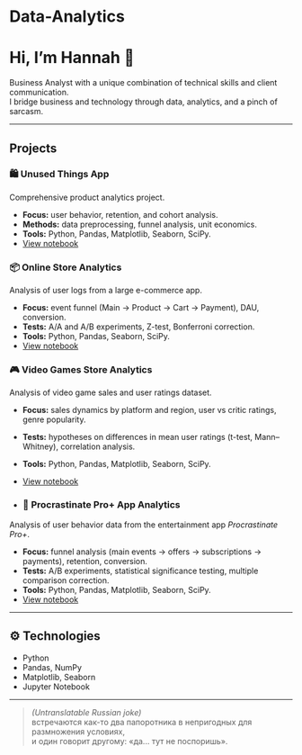 # Data-Analytics

# Hi, I’m Hannah 👋  

Business Analyst with a unique combination of technical skills and client communication.  
I bridge business and technology through data, analytics, and a pinch of sarcasm.

---

## Projects

### 🛍️ Unused Things App
Comprehensive product analytics project.  
- **Focus:** user behavior, retention, and cohort analysis.  
- **Methods:** data preprocessing, funnel analysis, unit economics.  
- **Tools:** Python, Pandas, Matplotlib, Seaborn, SciPy.  
- [View notebook](unused_things_app.ipynb)

### 📦 Online Store Analytics  
Analysis of user logs from a large e-commerce app.  
- **Focus:** event funnel (Main → Product → Cart → Payment), DAU, conversion.  
- **Tests:** A/A and A/B experiments, Z-test, Bonferroni correction.  
- **Tools:** Python, Pandas, Seaborn, SciPy.
-  [View notebook](online_store_stat.ipynb)

### 🎮 Video Games Store Analytics  

Analysis of video game sales and user ratings dataset.  

- **Focus:** sales dynamics by platform and region, user vs critic ratings, genre popularity.  
- **Tests:** hypotheses on differences in mean user ratings (t-test, Mann–Whitney), correlation analysis.  
- **Tools:** Python, Pandas, Matplotlib, Seaborn, SciPy.
- [View notebook](videogames_store.ipynb)

- ### 📱 Procrastinate Pro+ App Analytics
Analysis of user behavior data from the entertainment app *Procrastinate Pro+*.  
- **Focus:** funnel analysis (main events → offers → subscriptions → payments), retention, conversion.  
- **Tests:** A/B experiments, statistical significance testing, multiple comparison correction.  
- **Tools:** Python, Pandas, Matplotlib, Seaborn, SciPy.
- [View notebook](entertaiment_app.ipynb)
---

## ⚙️ Technologies
- Python  
- Pandas, NumPy  
- Matplotlib, Seaborn  
- Jupyter Notebook  

---

> *(Untranslatable Russian joke)*  
> встречаются как-то два папоротника в непригодных для размножения условиях,  
> и один говорит другому: «да... тут не поспоришь».
